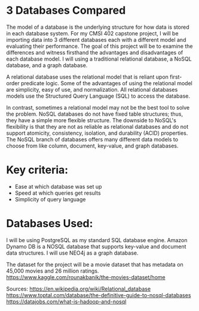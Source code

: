 # 3 Databases Compared
The model of a database is the underlying structure for how data is stored in each database system. For my CMSI 402 capstone project, I will be importing data into 3 different databases each with a different model and evaluating their performance. The goal of this project will be to examine the differences and witness firsthand the advantages and disadvantages of each database model. I will using a traditional relational database, a NoSQL database, and a graph database. 

A relational database uses the relational model that is reliant upon first-order predicate logic. Some of the advantages of using the relational model are simplicity, easy of use, and normalization. All relational databases models use the Structured Query Language (SQL) to access the database. 

  In contrast, sometimes a relational model may not be the best tool to solve the problem. NoSQL databases do not have fixed table structures; thus, they have a simple more flexible structure. The downside to NoSQL's flexibility is that they are not as reliable as relational databases and do not support atomicity, consistency, isolation, and durability (ACID) properties. The NoSQL branch of databases offers many different data models to choose from like column, document, key-value, and graph databases.
 

# Key criteria: 
* Ease at which database was set up
* Speed at which queries get results
* Simplicity of query language

# Databases Used:
I will be using PostgreSQL as my standard SQL database engine. 
Amazon Dynamo DB is a NOSQL database that supports key-value and document data structures.
I will use NEO4j as a graph database. 


The dataset for the project will be a movie dataset that has metadata on 45,000 movies and 26 million ratings. 
https://www.kaggle.com/rounakbanik/the-movies-dataset/home


Sources:
https://en.wikipedia.org/wiki/Relational_database
https://www.toptal.com/database/the-definitive-guide-to-nosql-databases
https://datajobs.com/what-is-hadoop-and-nosql

